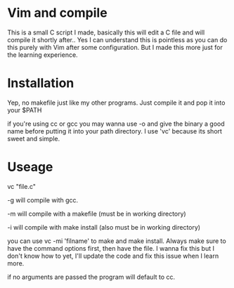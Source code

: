 # Vim and compile
This is a small C script I made, basically this will edit a C file
and will compile it shortly after.. Yes I can understand this is
pointless as you can do this purely with Vim after some configuration.
But I made this more just for the learning experience.

# Installation
Yep, no makefile just like my other programs. Just compile it
and pop it into your $PATH

if you're using cc or gcc you may wanna use -o and give the binary
a good name before putting it into your path directory. I use 'vc' because
its short sweet and simple.

# Useage
vc "file.c"

-g will compile with gcc.

-m will compile with a makefile (must be in working directory)

-i will compile with make install (also must be in working directory)

you can use vc -mi 'filname' to make and make install. Always make
sure to have the command options first, then have the file. I wanna
fix this but I don't know how to yet, I'll update the code and fix
this issue when I learn more.

if no arguments are passed the program will default to cc.
